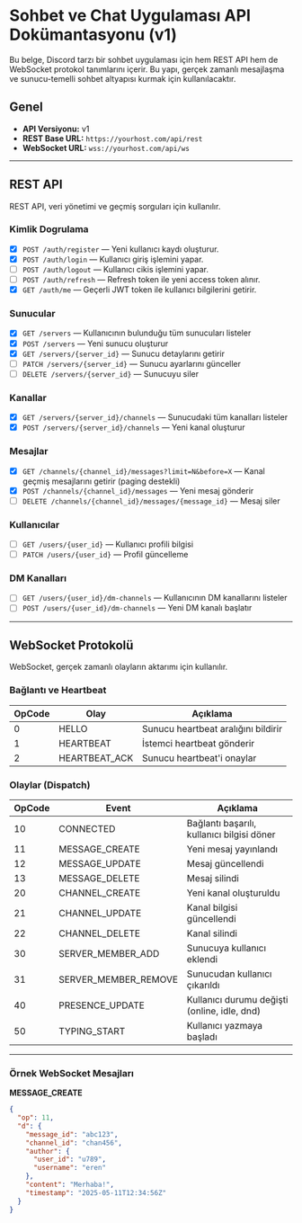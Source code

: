 # Sohbet ve Chat Uygulaması API Dokümantasyonu (v1)

Bu belge, Discord tarzı bir sohbet uygulaması için hem REST API hem de WebSocket protokol tanımlarını içerir. Bu yapı, gerçek zamanlı mesajlaşma ve sunucu-temelli sohbet altyapısı kurmak için kullanılacaktır.

## Genel

- **API Versiyonu:** v1
- **REST Base URL:** `https://yourhost.com/api/rest`
- **WebSocket URL:** `wss://yourhost.com/api/ws`

---

## REST API

REST API, veri yönetimi ve geçmiş sorguları için kullanılır.

### Kimlik Dogrulama

- [x] `POST /auth/register` — Yeni kullanıcı kaydı oluşturur.
- [x] `POST /auth/login` — Kullanıcı giriş işlemini yapar.
- [ ] `POST /auth/logout` — Kullanıcı cikis işlemini yapar.
- [ ] `POST /auth/refresh` — Refresh token ile yeni access token alınır.
- [x] `GET /auth/me` — Geçerli JWT token ile kullanıcı bilgilerini getirir.

### Sunucular

- [x] `GET /servers` — Kullanıcının bulunduğu tüm sunucuları listeler
- [x] `POST /servers` — Yeni sunucu oluşturur
- [x] `GET /servers/{server_id}` — Sunucu detaylarını getirir
- [ ] `PATCH /servers/{server_id}` — Sunucu ayarlarını günceller
- [ ] `DELETE /servers/{server_id}` — Sunucuyu siler

### Kanallar

- [x] `GET /servers/{server_id}/channels` — Sunucudaki tüm kanalları listeler
- [x] `POST /servers/{server_id}/channels` — Yeni kanal oluşturur

### Mesajlar

- [x] `GET /channels/{channel_id}/messages?limit=N&before=X` — Kanal geçmiş mesajlarını getirir (paging destekli)
- [x] `POST /channels/{channel_id}/messages` — Yeni mesaj gönderir
- [ ] `DELETE /channels/{channel_id}/messages/{message_id}` — Mesaj siler

### Kullanıcılar

- [ ] `GET /users/{user_id}` — Kullanıcı profili bilgisi
- [ ] `PATCH /users/{user_id}` — Profil güncelleme

### DM Kanalları

- [ ] `GET /users/{user_id}/dm-channels` — Kullanıcının DM kanallarını listeler
- [ ] `POST /users/{user_id}/dm-channels` — Yeni DM kanalı başlatır

---

## WebSocket Protokolü

WebSocket, gerçek zamanlı olayların aktarımı için kullanılır.

### Bağlantı ve Heartbeat

| OpCode | Olay          | Açıklama                            |
| ------ | ------------- | ----------------------------------- |
| 0      | HELLO         | Sunucu heartbeat aralığını bildirir |
| 1      | HEARTBEAT     | İstemci heartbeat gönderir          |
| 2      | HEARTBEAT_ACK | Sunucu heartbeat'i onaylar          |

### Olaylar (Dispatch)

| OpCode | Event                | Açıklama                                     |
| ------ | -------------------- | -------------------------------------------- |
| 10     | CONNECTED            | Bağlantı başarılı, kullanıcı bilgisi döner   |
| 11     | MESSAGE_CREATE       | Yeni mesaj yayınlandı                        |
| 12     | MESSAGE_UPDATE       | Mesaj güncellendi                            |
| 13     | MESSAGE_DELETE       | Mesaj silindi                                |
| 20     | CHANNEL_CREATE       | Yeni kanal oluşturuldu                       |
| 21     | CHANNEL_UPDATE       | Kanal bilgisi güncellendi                    |
| 22     | CHANNEL_DELETE       | Kanal silindi                                |
| 30     | SERVER_MEMBER_ADD    | Sunucuya kullanıcı eklendi                   |
| 31     | SERVER_MEMBER_REMOVE | Sunucudan kullanıcı çıkarıldı                |
| 40     | PRESENCE_UPDATE      | Kullanıcı durumu değişti (online, idle, dnd) |
| 50     | TYPING_START         | Kullanıcı yazmaya başladı                    |

---

### Örnek WebSocket Mesajları

**MESSAGE_CREATE**

```json
{
  "op": 11,
  "d": {
    "message_id": "abc123",
    "channel_id": "chan456",
    "author": {
      "user_id": "u789",
      "username": "eren"
    },
    "content": "Merhaba!",
    "timestamp": "2025-05-11T12:34:56Z"
  }
}
```
